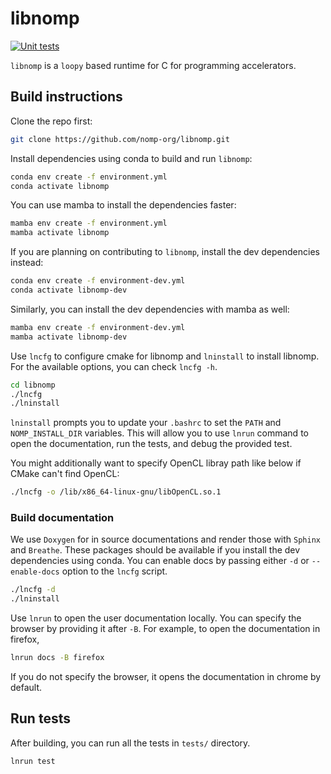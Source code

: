 # libnomp

[![Unit tests](https://github.com/nomp-org/libnomp/actions/workflows/ci.yml/badge.svg)](https://github.com/nomp-org/libnomp/actions/workflows/ci.yml)

`libnomp` is a `loopy` based runtime for C for programming accelerators.

## Build instructions

Clone the repo first:

```bash
git clone https://github.com/nomp-org/libnomp.git
```

Install dependencies using conda to build and run `libnomp`:

```bash
conda env create -f environment.yml
conda activate libnomp
```

You can use mamba to install the dependencies faster:

```bash
mamba env create -f environment.yml
mamba activate libnomp
```

If you are planning on contributing to `libnomp`, install the dev dependencies
instead:

```bash
conda env create -f environment-dev.yml
conda activate libnomp-dev
```

Similarly, you can install the dev dependencies with mamba as well:

```bash
mamba env create -f environment-dev.yml
mamba activate libnomp-dev
```

Use `lncfg` to configure cmake for libnomp and `lninstall` to install libnomp. 
For the available options, you can check `lncfg -h`.

```bash
cd libnomp
./lncfg
./lninstall 
```

`lninstall` prompts you to update your `.bashrc` to set the `PATH` and 
`NOMP_INSTALL_DIR` variables. This will allow you to use `lnrun` command to 
open the documentation, run the tests, and debug the provided test.

You might additionally want to specify OpenCL libray path like below if CMake
can't find OpenCL:

```bash
./lncfg -o /lib/x86_64-linux-gnu/libOpenCL.so.1
```

### Build documentation

We use `Doxygen` for in source documentations and render those with `Sphinx` and
`Breathe`. These packages should be available if you install the dev dependencies
using conda. You can enable docs by passing either `-d` or `--enable-docs` option
to the `lncfg` script.

```bash
./lncfg -d
./lninstall
```

Use `lnrun` to open the user documentation locally. You can specify the browser by
providing it after `-B`. For example, to open the documentation in firefox, 
    
```bash
lnrun docs -B firefox
```

If you do not specify the browser, it opens the documentation in chrome by default.

## Run tests

After building, you can run all the tests in `tests/` directory.

```bash
lnrun test
```
